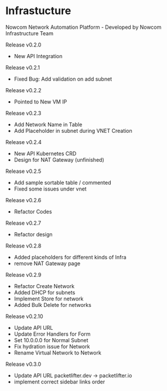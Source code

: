 # Infrastucture

Nowcom Network Automation Platform - Developed by Nowcom Infrastructure Team

Release v0.2.0
-  New API Integration

Release v0.2.1
-  Fixed Bug: Add validation on add subnet 

Release v0.2.2
-  Pointed to New VM IP

Release v0.2.3
-  Add Network Name in Table
-  Add Placeholder in subnet during VNET Creation

Release v0.2.4
- New API Kubernetes CRD
- Design for NAT Gateway (unfinished)

Release v0.2.5
- Add sample sortable table / commented
- Fixed some issues under vnet

Release v0.2.6
- Refactor Codes

Release v0.2.7
- Refactor design

Release v0.2.8
- Added placeholders for different kinds of Infra
- remove NAT Gateway page

Release v0.2.9
- Refactor Create Network
- Added DHCP for subnets
- Implement Store for network
- Added Bulk Delete for networks

Release v0.2.10
- Update API URL
- Update Error Handlers for Form
- Set 10.0.0.0 for Normal Subnet
- Fix hydration issue for Network
- Rename Virtual Network to Network

Release v0.3.0
- Update API URL packetlifter.dev -> packetlifter.io
- implement correct sidebar links order